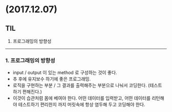 # (2017.12.07)

## TIL

1. 프로그래밍의 방향성

---
### 1. 프로그래밍의 방향성

- input / output 이 있는 method 로 구성하는 것이 좋다.
 - 추 후에 유지보수 하기에 좋은 프로그래밍.
 - 로직을 구현하는 부분 / 그 결과를 출력해주는 부분으로 나눠서 코딩한다.
   (테스트 하기 편해진다.)
 - 이것이 습관처럼 몸에 베여야 한다. 어떤 데이터를 입력받고, 어떤 데이터를 리턴해야 테스트하기
   편리한지 까지 머릿속에 항상 염두해 두고 코딩해야 한다.
